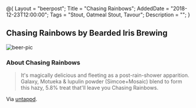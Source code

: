 @{ 
 Layout = "beerpost"; 
 Title = "Chasing Rainbows"; 
 AddedDate = "2018-12-23T12:00:00"; 
 Tags = "Stout, Oatmeal Stout, Tavour"; 
 Description = ""; 
 } 
 

## Chasing Rainbows by Bearded Iris Brewing

![beer-pic]

### About Chasing Rainbows

> It's magically delicious and fleeting as a post-rain-shower apparition. Galaxy, Motueka & lupulin powder (Simcoe+Mosaic) blend to form this hazy, 5.8% treat that'll leave you Chasing Rainbows.

Via [untappd][untappd-url].

[untappd-url]: <https://untappd.com/b/bearded-iris-brewing-chasing-rainbows/1942303>
[beer-pic]: https://jasonpowley.com/assets/img/2018-12-23-chasing-rainbows.jpeg "Chasing Rainbows by Bearded Iris Brewing"
